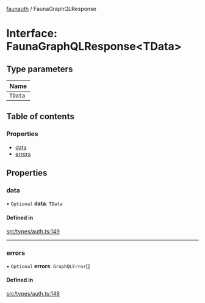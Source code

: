 [faunauth](../index.md) / FaunaGraphQLResponse

# Interface: FaunaGraphQLResponse<TData\>

## Type parameters

| Name |
| :------ |
| `TData` |

## Table of contents

### Properties

- [data](FaunaGraphQLResponse.md#data)
- [errors](FaunaGraphQLResponse.md#errors)

## Properties

### data

• `Optional` **data**: `TData`

#### Defined in

[src/types/auth.ts:149](https://github.com/alexnitta/faunauth/blob/2cd7813/src/types/auth.ts#L149)

___

### errors

• `Optional` **errors**: `GraphQLError`[]

#### Defined in

[src/types/auth.ts:148](https://github.com/alexnitta/faunauth/blob/2cd7813/src/types/auth.ts#L148)
